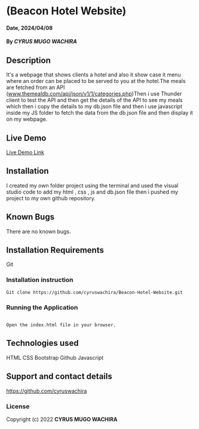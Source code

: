 # (Beacon Hotel Website)

#### Date, 2024/04/08

#### By *CYRUS MUGO WACHIRA*

## Description
It's a webpage that shows clients a hotel and also it show case it menu where an order can be placed to be served to you at the hotel.The meals are fetched from an API (www.themealdb.com/api/json/v1/1/categories.php)Then i use Thunder client to test the API and then get the details of the API to see my meals which then i copy the details to my db.json file and then i use javascript inside my JS folder to fetch the data from the db.json file and then display it on my webpage.

## Live Demo
[Live Demo Link](https://beacon-hotel-website.vercel.app/)

## Installation
I created my own folder project using the terminal and used the visual studio code to add my html , css , js and db.json file then i pushed my project to my own github repository.

## Known Bugs
There are no known bugs.


## Installation Requirements
Git

### Installation instruction
```
Git clone https://github.com/cyruswachira/Beacon-Hotel-Website.git

```

### Running the Application
```

Open the index.html file in your browser.
```

## Technologies used
HTML
CSS
Bootstrap
Github
Javascript

## Support and contact details
https://github.com/cyruswachira

### License
Copyright (c) 2022 **CYRUS MUGO WACHIRA**
